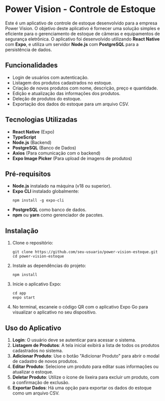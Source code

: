 # Power Vision - Controle de Estoque

Este é um aplicativo de controle de estoque desenvolvido para a empresa Power Vision. O objetivo deste aplicativo é fornecer uma solução simples e eficiente para o gerenciamento de estoque de câmeras e equipamentos de segurança eletrônica. O aplicativo foi desenvolvido utilizando **React Native** com **Expo**, e utiliza um servidor **Node.js** com **PostgreSQL** para a persistência de dados.

## Funcionalidades

- Login de usuários com autenticação.
- Listagem dos produtos cadastrados no estoque.
- Criação de novos produtos com nome, descrição, preço e quantidade.
- Edição e atualização das informações dos produtos.
- Deleção de produtos do estoque.
- Exportação dos dados do estoque para um arquivo CSV.

## Tecnologias Utilizadas

- **React Native** (Expo)
- **TypeScript**
- **Node.js** (Backend)
- **PostgreSQL** (Banco de Dados)
- **Axios** (Para comunicação com o backend)
- **Expo Image Picker** (Para upload de imagens de produtos)

## Pré-requisitos

- **Node.js** instalado na máquina (v18 ou superior).
- **Expo CLI** instalado globalmente:
  ```
  npm install -g expo-cli
  ```
- **PostgreSQL** como banco de dados.
- **npm** ou **yarn** como gerenciador de pacotes.

## Instalação

1. Clone o repositório:
   ```
   git clone https://github.com/seu-usuario/power-vision-estoque.git
   cd power-vision-estoque
   ```
   
2. Instale as dependências do projeto:
   ```
   npm install
   ```

3. Inicie o aplicativo Expo:
   ```
   cd app
   expo start
   ```

4. No terminal, escaneie o código QR com o aplicativo Expo Go para visualizar o aplicativo no seu dispositivo.


## Uso do Aplicativo

1. **Login**: O usuário deve se autenticar para acessar o sistema.
2. **Listagem de Produtos**: A tela inicial exibirá a lista de todos os produtos cadastrados no sistema.
3. **Adicionar Produto**: Use o botão "Adicionar Produto" para abrir o modal de cadastro de novos produtos.
4. **Editar Produto**: Selecione um produto para editar suas informações ou atualizar o estoque.
5. **Deletar Produto**: Utilize o ícone de lixeira para excluir um produto, com a confirmação de exclusão.
6. **Exportar Dados**: Há uma opção para exportar os dados do estoque como um arquivo CSV.

